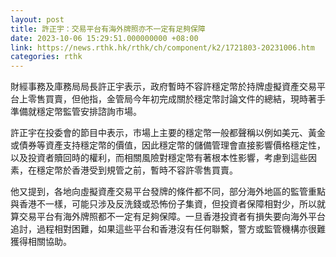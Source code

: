 ```yaml
---
layout: post
title: 許正宇：交易平台有海外牌照亦不一定有足夠保障
date: 2023-10-06 15:29:51.000000000 +08:00
link: https://news.rthk.hk/rthk/ch/component/k2/1721803-20231006.htm
categories: rthk
---
```


財經事務及庫務局局長許正宇表示，政府暫時不容許穩定幣於持牌虛擬資產交易平台上零售買賣，但他指，金管局今年初完成關於穩定幣討論文件的總結，現時著手準備就穩定幣監管安排諮詢市場。

許正宇在投委會的節目中表示，市場上主要的穩定幣一般都聲稱以例如美元、黃金或債券等資產支持穩定幣的價值，因此穩定幣的儲備管理會直接影響價格穩定性，以及投資者贖回時的權利，而相關風險對穩定幣有著根本性影響，考慮到這些因素，在穩定幣於香港受到規管之前，暫時不容許零售買賣。

他又提到，各地向虛擬資產交易平台發牌的條件都不同，部分海外地區的監管重點與香港不一樣，可能只涉及反洗錢或恐怖份子集資，但投資者保障相對少，所以就算交易平台有海外牌照都不一定有足夠保障。一旦香港投資者有損失要向海外平台追討，過程相對困難，如果這些平台和香港沒有任何聯繫，警方或監管機構亦很難獲得相關協助。
